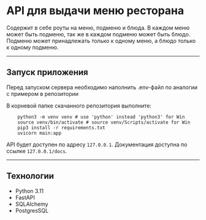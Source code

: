 # API для выдачи меню ресторана
Содержит в себе роуты на меню, подменю и блюда. 
В каждом меню может быть подменю, так же в каждом подменю может быть блюдо.
Подменю может принадлежать только к одному меню, а блюдо только к одному подменю.

---
## Запуск приложения
Перед запуском сервера необходимо наполнить .env-файл по аналогии с примером в репозитории

В корневой папке скачанного репозитория выполните:
```
    python3 -m venv venv # use 'python' instead 'python3' for Win
    source venv/bin/activate # source venv/Scripts/activate for Win
    pip3 install -r requirements.txt
    uvicorn main:app
```
 API будет доступен по адресу `127.0.0.1`. Документация доступна по ссылке `127.0.0.1/docs`.

 ---

## Технологии

- Python 3.11
- FastAPI
- SQLAlchemy
- PostgresSQL 